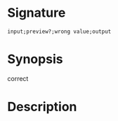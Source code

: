 # Signature
```vikid-signature
input;preview?;wrong value;output
```

# Synopsis
correct

# Description
